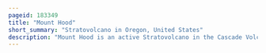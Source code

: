 ```yaml
---
pageid: 183349
title: "Mount Hood"
short_summary: "Stratovolcano in Oregon, United States"
description: "Mount Hood is an active Stratovolcano in the Cascade Volcanic Arc. It was formed on the Pacific Coast by a Subduction Zone and is located in the pacific Northwest of the united States. It is about 50 mi East-Southeast of Portland on the Border between Clackamas and Hood River Counties. In Addition to being oregon's highest Mountain it is one of the loftiest Mountains in the Country based on its Importance and it offers the only all-year-round lift-serviced Skiing in north America."
---
```


